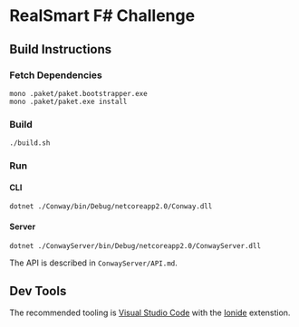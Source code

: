 # RealSmart F# Challenge

## Build Instructions

### Fetch Dependencies

```bash=
mono .paket/paket.bootstrapper.exe
mono .paket/paket.exe install
```

### Build

```bash=
./build.sh
```

### Run

#### CLI 

```bash=
dotnet ./Conway/bin/Debug/netcoreapp2.0/Conway.dll 
```

#### Server

```bash=
dotnet ./ConwayServer/bin/Debug/netcoreapp2.0/ConwayServer.dll 
```

The API is described in `ConwayServer/API.md`. 

## Dev Tools

The recommended tooling is [Visual Studio Code](https://code.visualstudio.com/) with the [Ionide](http://ionide.io/) extenstion. 
